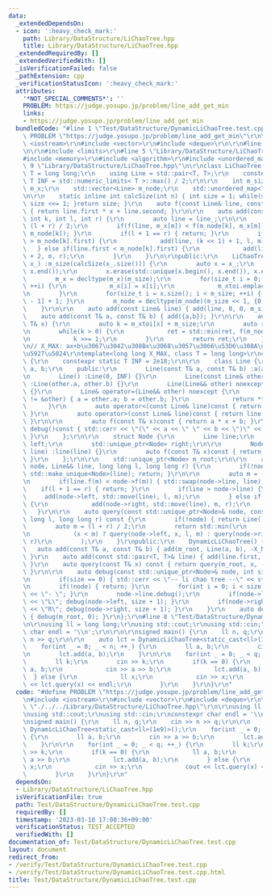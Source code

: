 ```yaml
---
data:
  _extendedDependsOn:
  - icon: ':heavy_check_mark:'
    path: Library/DataStructure/LiChaoTree.hpp
    title: Library/DataStructure/LiChaoTree.hpp
  _extendedRequiredBy: []
  _extendedVerifiedWith: []
  _isVerificationFailed: false
  _pathExtension: cpp
  _verificationStatusIcon: ':heavy_check_mark:'
  attributes:
    '*NOT_SPECIAL_COMMENTS*': ''
    PROBLEM: https://judge.yosupo.jp/problem/line_add_get_min
    links:
    - https://judge.yosupo.jp/problem/line_add_get_min
  bundledCode: "#line 1 \"Test/DataStructure/DynamicLiChaoTree.test.cpp\"\n#define\
    \ PROBLEM \"https://judge.yosupo.jp/problem/line_add_get_min\"\r\n\r\n#include\
    \ <iostream>\r\n#include <vector>\r\n#include <deque>\r\n\r\n#line 2 \"Library/DataStructure/LiChaoTree.hpp\"\
    \n\r\n#include <limits>\r\n#line 5 \"Library/DataStructure/LiChaoTree.hpp\"\n\
    #include <memory>\r\n#include <algorithm>\r\n#include <unordered_map>\r\n#line\
    \ 9 \"Library/DataStructure/LiChaoTree.hpp\"\n\r\nclass LiChaoTree {\r\n    using\
    \ T = long long;\r\n    using Line = std::pair<T, T>;\r\n    constexpr static\
    \ T INF = std::numeric_limits< T >::max() / 2;\r\n\r\n    int m_size;\r\n    std::vector<T>\
    \ m_x;\r\n    std::vector<Line> m_node;\r\n    std::unordered_map<T, T> m_xtoi;\r\
    \n\r\n    static inline int calcSize(int n) { int size = 1; while(size < n) {\
    \ size <<= 1; }return size; }\r\n    auto f(const Line& line, const T& x)const\
    \ { return line.first * x + line.second; }\r\n\r\n    auto add(const Line& line_,\
    \ int k, int l, int r) {\r\n        auto line = line_;\r\n\r\n        auto m =\
    \ (l + r) / 2;\r\n        if(f(line, m_x[m]) < f(m_node[k], m_x[m])) { std::swap(line,\
    \ m_node[k]); }\r\n        if(l + 1 == r) { return; }\r\n        if(line.first\
    \ > m_node[k].first) {\r\n            add(line, (k << 1) + 1, l, m);\r\n     \
    \   } else if(line.first < m_node[k].first) {\r\n            add(line, (k << 1)\
    \ + 2, m, r);\r\n        }\r\n    }\r\n\r\npublic:\r\n    LiChaoTree(const std::vector<T>&\
    \ x_) :m_size(calcSize(x_.size())) {\r\n        auto x = x_;\r\n        std::sort(x.begin(),\
    \ x.end());\r\n        x.erase(std::unique(x.begin(), x.end()), x.end());\r\n\
    \        m_x = decltype(m_x)(m_size);\r\n        for(size_t i = 0; i < x.size();\
    \ ++i) {\r\n            m_x[i] = x[i];\r\n            m_xtoi.emplace(x[i], i);\r\
    \n        }\r\n        for(size_t i = x.size(); i < m_size; ++i) { m_x[i] = m_x[i\
    \ - 1] + 1; }\r\n        m_node = decltype(m_node)(m_size << 1, {0,INF});\r\n\
    \    }\r\n\r\n    auto add(const Line& line) { add(line, 0, 0, m_size); }\r\n\
    \    auto add(const T& a, const T& b) { add({a,b}); }\r\n\r\n    auto query(const\
    \ T& x) {\r\n        auto k = m_xtoi[x] + m_size;\r\n        auto ret = INF;\r\
    \n        while(k > 0) {\r\n            ret = std::min(ret, f(m_node[k - 1], x));\r\
    \n            k >>= 1;\r\n        }\r\n        return ret;\r\n    }\r\n};\r\n\r\
    \n// X_MAX: ax+b\u3067\u3042\u308Bx\u3068\u3057\u3066\u53D6\u308A\u3046\u308B\u6700\
    \u5927\u5024\r\ntemplate<long long X_MAX, class T = long long>\r\nclass DynamicLiChaoTree\
    \ {\r\n    constexpr static T INF = 2e18;\r\n\r\n    class Line {\r\n        T\
    \ a, b;\r\n    public:\r\n        Line(const T& a, const T& b) :a(a), b(b) {}\r\
    \n        Line() :Line(0, INF) {}\r\n        Line(const Line& other) noexcept\
    \ :Line(other.a, other.b) {}\r\n        Line(Line&& other) noexcept :Line(other)\
    \ {}\r\n        Line& operator=(Line&& other) noexcept {\r\n            if(this\
    \ != &other) { a = other.a; b = other.b; }\r\n            return *this;\r\n  \
    \      }\r\n        auto operator<(const Line& line)const { return a < line.a;\
    \ }\r\n        auto operator>(const Line& line)const { return line.operator<(*this);\
    \ }\r\n\r\n        auto f(const T& x)const { return a * x + b; }\r\n        auto\
    \ debug()const { std::cerr << \"(\" << a << \" \" << b << \")\" << std::endl;\
    \ }\r\n    };\r\n\r\n    struct Node {\r\n        Line line;\r\n        std::unique_ptr<Node>\
    \ left;\r\n        std::unique_ptr<Node> right;\r\n\r\n        Node(const Line&\
    \ line) :line(line) {}\r\n        auto f(const T& x)const { return line.f(x);\
    \ }\r\n    };\r\n\r\n    std::unique_ptr<Node> m_root;\r\n\r\n    auto add(std::unique_ptr<Node>&\
    \ node, Line&& line, long long l, long long r) {\r\n        if(!node) { node =\
    \ std::make_unique<Node>(line); return; }\r\n\r\n        auto m = (l + r) / 2;\r\
    \n        if(line.f(m) < node->f(m)) { std::swap(node->line, line); }\r\n    \
    \    if(l + 1 == r) { return; }\r\n        if(line > node->line) {\r\n       \
    \     add(node->left, std::move(line), l, m);\r\n        } else if(line < node->line)\
    \ {\r\n            add(node->right, std::move(line), m, r);\r\n        }\r\n \
    \   }\r\n\r\n    auto query(const std::unique_ptr<Node>& node, const T& x, long\
    \ long l, long long r) const {\r\n        if(!node) { return Line().f(x); }\r\n\
    \        auto m = (l + r) / 2;\r\n        return std::min(\r\n            node->f(x),\r\
    \n            (x < m) ? query(node->left, x, l, m) : query(node->right, x, m,\
    \ r)\r\n        );\r\n    }\r\npublic:\r\n    DynamicLiChaoTree() {}\r\n\r\n \
    \   auto add(const T& a, const T& b) { add(m_root, Line(a, b), -X_MAX, X_MAX);\
    \ }\r\n    auto add(const std::pair<T, T>& line) { add(line.first, line.second);\
    \ }\r\n    auto query(const T& x) const { return query(m_root, x, -X_MAX, X_MAX);\
    \ }\r\n\r\n    auto debug(const std::unique_ptr<Node>& node, int size)const {\r\
    \n        if(size == 0) { std::cerr << \"-- li chao tree --\" << std::endl; }\r\
    \n        if(!node) { return; }\r\n        for(int i = 0; i < size; ++i) { std::cerr\
    \ << \"- \"; }\r\n        node->line.debug();\r\n        if(node->left) { std::cout\
    \ << \"L\"; debug(node->left, size + 1); }\r\n        if(node->right) { std::cout\
    \ << \"R\"; debug(node->right, size + 1); }\r\n    }\r\n    auto debug()const\
    \ { debug(m_root, 0); }\r\n};\r\n#line 8 \"Test/DataStructure/DynamicLiChaoTree.test.cpp\"\
    \n\r\nusing ll = long long;\r\nusing std::cout;\r\nusing std::cin;\r\nconstexpr\
    \ char endl = '\\n';\r\n\r\n\r\nsigned main() {\r\n    ll n, q;\r\n    cin >>\
    \ n >> q;\r\n\r\n    auto lct = DynamicLiChaoTree<static_cast<ll>(1e9)>();\r\n\
    \    for(int _ = 0; _ < n; ++_) {\r\n        ll a, b;\r\n        cin >> a >> b;\r\
    \n        lct.add(a, b);\r\n    }\r\n\r\n    for(int _ = 0; _ < q; ++_) {\r\n\
    \        ll k;\r\n        cin >> k;\r\n        if(k == 0) {\r\n            ll\
    \ a, b;\r\n            cin >> a >> b;\r\n            lct.add(a, b);\r\n      \
    \  } else {\r\n            ll x;\r\n            cin >> x;\r\n            cout\
    \ << lct.query(x) << endl;\r\n        }\r\n    }\r\n}\r\n"
  code: "#define PROBLEM \"https://judge.yosupo.jp/problem/line_add_get_min\"\r\n\r\
    \n#include <iostream>\r\n#include <vector>\r\n#include <deque>\r\n\r\n#include\
    \ \"./../../Library/DataStructure/LiChaoTree.hpp\"\r\n\r\nusing ll = long long;\r\
    \nusing std::cout;\r\nusing std::cin;\r\nconstexpr char endl = '\\n';\r\n\r\n\r\
    \nsigned main() {\r\n    ll n, q;\r\n    cin >> n >> q;\r\n\r\n    auto lct =\
    \ DynamicLiChaoTree<static_cast<ll>(1e9)>();\r\n    for(int _ = 0; _ < n; ++_)\
    \ {\r\n        ll a, b;\r\n        cin >> a >> b;\r\n        lct.add(a, b);\r\n\
    \    }\r\n\r\n    for(int _ = 0; _ < q; ++_) {\r\n        ll k;\r\n        cin\
    \ >> k;\r\n        if(k == 0) {\r\n            ll a, b;\r\n            cin >>\
    \ a >> b;\r\n            lct.add(a, b);\r\n        } else {\r\n            ll\
    \ x;\r\n            cin >> x;\r\n            cout << lct.query(x) << endl;\r\n\
    \        }\r\n    }\r\n}\r\n"
  dependsOn:
  - Library/DataStructure/LiChaoTree.hpp
  isVerificationFile: true
  path: Test/DataStructure/DynamicLiChaoTree.test.cpp
  requiredBy: []
  timestamp: '2023-03-10 17:00:36+09:00'
  verificationStatus: TEST_ACCEPTED
  verifiedWith: []
documentation_of: Test/DataStructure/DynamicLiChaoTree.test.cpp
layout: document
redirect_from:
- /verify/Test/DataStructure/DynamicLiChaoTree.test.cpp
- /verify/Test/DataStructure/DynamicLiChaoTree.test.cpp.html
title: Test/DataStructure/DynamicLiChaoTree.test.cpp
---
```

